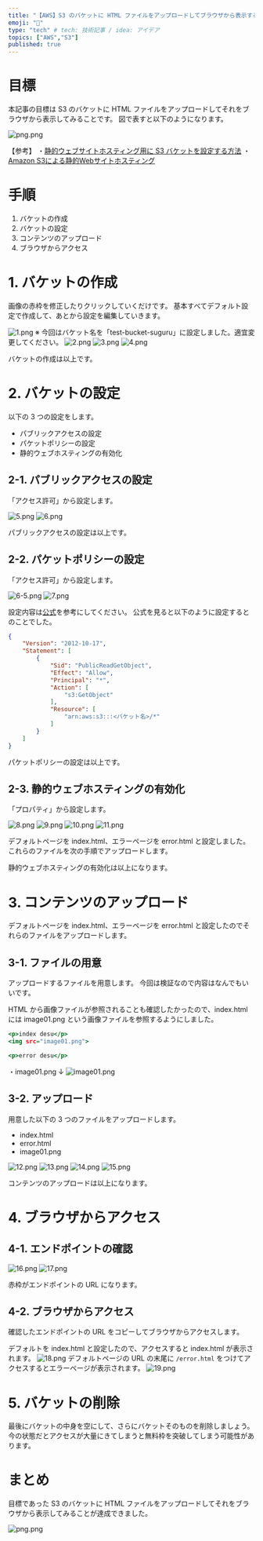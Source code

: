```yaml
---
title: "【AWS】S3 のバケットに HTML ファイルをアップロードしてブラウザから表示する"
emoji: "🔖"
type: "tech" # tech: 技術記事 / idea: アイデア
topics: ["AWS","S3"]
published: true
---
```


# 目標

本記事の目標は S3 のバケットに HTML ファイルをアップロードしてそれをブラウザから表示してみることです。
図で表すと以下のようになります。

![png.png](https://qiita-image-store.s3.ap-northeast-1.amazonaws.com/0/259125/1c264d92-8775-d4fd-0a28-64504b4f4465.png)


【参考】
・[静的ウェブサイトホスティング用に S3 バケットを設定する方法](https://docs.aws.amazon.com/ja_jp/AmazonS3/latest/user-guide/static-website-hosting.html)
・[Amazon S3による静的Webサイトホスティング](https://www.slideshare.net/horiyasu/amazon-s3web-27138902)

# 手順

1. バケットの作成
2. バケットの設定
3. コンテンツのアップロード
4. ブラウザからアクセス

# 1. バケットの作成

画像の赤枠を修正したりクリックしていくだけです。
基本すべてデフォルト設定で作成して、あとから設定を編集していきます。

![1.png](https://qiita-image-store.s3.ap-northeast-1.amazonaws.com/0/259125/6ca940da-1132-db4b-c12a-f30ff6216abd.png)
※ 今回はバケット名を「test-bucket-suguru」に設定しました。適宜変更してください。
![2.png](https://qiita-image-store.s3.ap-northeast-1.amazonaws.com/0/259125/a063d01b-9729-4f57-4254-25df369ece67.png)
![3.png](https://qiita-image-store.s3.ap-northeast-1.amazonaws.com/0/259125/0873dae0-1880-557a-a0ab-7d0a88bed0a1.png)
![4.png](https://qiita-image-store.s3.ap-northeast-1.amazonaws.com/0/259125/1a77774d-c35b-783e-4933-3172c239bb31.png)

バケットの作成は以上です。

# 2. バケットの設定

以下の 3 つの設定をします。

- パブリックアクセスの設定
- パケットポリシーの設定
- 静的ウェブホスティングの有効化

## 2-1. パブリックアクセスの設定

「アクセス許可」から設定します。

![5.png](https://qiita-image-store.s3.ap-northeast-1.amazonaws.com/0/259125/fd91eda4-29bf-0cd5-e582-e97c9c88817f.png)
![6.png](https://qiita-image-store.s3.ap-northeast-1.amazonaws.com/0/259125/3a424508-d68b-235b-92bc-90a89b5cf6aa.png)

パブリックアクセスの設定は以上です。

## 2-2. パケットポリシーの設定

「アクセス許可」から設定します。

![6-5.png](https://qiita-image-store.s3.ap-northeast-1.amazonaws.com/0/259125/44be8fe7-8516-5d99-184d-71112704019d.png)
![7.png](https://qiita-image-store.s3.ap-northeast-1.amazonaws.com/0/259125/c916dc47-3d64-68c3-6117-318f99298028.png)

設定内容は[公式](https://docs.aws.amazon.com/ja_jp/AmazonS3/latest/user-guide/static-website-hosting.html)を参考にしてください。
公式を見ると以下のように設定するとのことでした。

```json
{
    "Version": "2012-10-17",
    "Statement": [
        {
            "Sid": "PublicReadGetObject",
            "Effect": "Allow",
            "Principal": "*",
            "Action": [
                "s3:GetObject"
            ],
            "Resource": [
                "arn:aws:s3:::<バケット名>/*"
            ]
        }
    ]
}
```

パケットポリシーの設定は以上です。

## 2-3. 静的ウェブホスティングの有効化

「プロパティ」から設定します。

![8.png](https://qiita-image-store.s3.ap-northeast-1.amazonaws.com/0/259125/110e889f-e70d-2a7d-3d45-65bcc48be9f1.png)
![9.png](https://qiita-image-store.s3.ap-northeast-1.amazonaws.com/0/259125/7666b02c-2931-2d2d-ee55-8721ea887306.png)
![10.png](https://qiita-image-store.s3.ap-northeast-1.amazonaws.com/0/259125/0a809df1-72d2-8d1a-f19e-ccec24e4e942.png)
![11.png](https://qiita-image-store.s3.ap-northeast-1.amazonaws.com/0/259125/a5aeceac-e3c4-87e3-9b6f-099dc2388e3b.png)

デフォルトページを index.html、エラーページを error.html と設定しました。
これらのファイルを次の手順でアップロードします。

静的ウェブホスティングの有効化は以上になります。

# 3. コンテンツのアップロード

デフォルトページを index.html、エラーページを error.html と設定したのでそれらのファイルをアップロードします。

## 3-1. ファイルの用意

アップロードするファイルを用意します。
今回は検証なので内容はなんでもいいです。

HTML から画像ファイルが参照されることも確認したかったので、index.html には image01.png という画像ファイルを参照するようにしました。

```html:index.html
<p>index desu</p>
<img src="image01.png">
```

```html:error.html
<p>error desu</p>
```

・image01.png ↓
![image01.png](https://qiita-image-store.s3.ap-northeast-1.amazonaws.com/0/259125/56480a0f-d7cd-24b0-f0a5-eba67250d015.png)

## 3-2. アップロード

用意した以下の 3 つのファイルをアップロードします。

- index.html
- error.html
- image01.png 

![12.png](https://qiita-image-store.s3.ap-northeast-1.amazonaws.com/0/259125/3ecaf4c3-2139-4a9e-1eb1-7e3c19a30775.png)
![13.png](https://qiita-image-store.s3.ap-northeast-1.amazonaws.com/0/259125/e9d8418f-0902-8047-33bc-2a41fc0bdc71.png)
![14.png](https://qiita-image-store.s3.ap-northeast-1.amazonaws.com/0/259125/4054d6c9-4c77-2c55-e4ed-eb028b7551a9.png)
![15.png](https://qiita-image-store.s3.ap-northeast-1.amazonaws.com/0/259125/cec22904-c95c-5cbd-397c-093b4baf6df4.png)

コンテンツのアップロードは以上になります。

# 4. ブラウザからアクセス

## 4-1. エンドポイントの確認

![16.png](https://qiita-image-store.s3.ap-northeast-1.amazonaws.com/0/259125/476bea4f-66d3-d360-29bd-6fb684695df7.png)
![17.png](https://qiita-image-store.s3.ap-northeast-1.amazonaws.com/0/259125/fe3d02e1-87ac-1572-d06a-0b5d8ab333b9.png)

赤枠がエンドポイントの URL になります。

## 4-2. ブラウザからアクセス

確認したエンドポイントの URL をコピーしてブラウザからアクセスします。

デフォルトを index.html と設定したので、アクセスすると index.html が表示されます。
![18.png](https://qiita-image-store.s3.ap-northeast-1.amazonaws.com/0/259125/814f26c2-dade-a21a-a055-5a47827f1b59.png)
デフォルトページの URL の末尾に  `/error.html` をつけてアクセスするとエラーページが表示されます。 
![19.png](https://qiita-image-store.s3.ap-northeast-1.amazonaws.com/0/259125/39c2d1ac-acf5-ace1-fc6d-5d20eea0e436.png)

# 5. バケットの削除

最後にバケットの中身を空にして、さらにバケットそのものを削除しましょう。
今の状態だとアクセスが大量にきてしまうと無料枠を突破してしまう可能性があります。

# まとめ

目標であった S3 のバケットに HTML ファイルをアップロードしてそれをブラウザから表示してみることが達成できました。

![png.png](https://qiita-image-store.s3.ap-northeast-1.amazonaws.com/0/259125/0dfc5994-25fd-786a-61d1-3d78de20647b.png)
